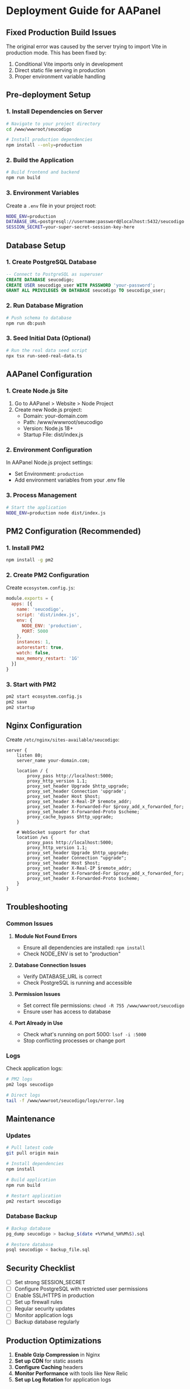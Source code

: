 # Deployment Guide for AAPanel

## Fixed Production Build Issues

The original error was caused by the server trying to import Vite in production mode. This has been fixed by:

1. Conditional Vite imports only in development
2. Direct static file serving in production
3. Proper environment variable handling

## Pre-deployment Setup

### 1. Install Dependencies on Server
```bash
# Navigate to your project directory
cd /www/wwwroot/seucodigo

# Install production dependencies
npm install --only=production
```

### 2. Build the Application
```bash
# Build frontend and backend
npm run build
```

### 3. Environment Variables
Create a `.env` file in your project root:
```bash
NODE_ENV=production
DATABASE_URL=postgresql://username:password@localhost:5432/seucodigo
SESSION_SECRET=your-super-secret-session-key-here
```

## Database Setup

### 1. Create PostgreSQL Database
```sql
-- Connect to PostgreSQL as superuser
CREATE DATABASE seucodigo;
CREATE USER seucodigo_user WITH PASSWORD 'your-password';
GRANT ALL PRIVILEGES ON DATABASE seucodigo TO seucodigo_user;
```

### 2. Run Database Migration
```bash
# Push schema to database
npm run db:push
```

### 3. Seed Initial Data (Optional)
```bash
# Run the real data seed script
npx tsx run-seed-real-data.ts
```

## AAPanel Configuration

### 1. Create Node.js Site
1. Go to AAPanel > Website > Node Project
2. Create new Node.js project:
   - Domain: your-domain.com
   - Path: /www/wwwroot/seucodigo
   - Version: Node.js 18+
   - Startup File: dist/index.js

### 2. Environment Configuration
In AAPanel Node.js project settings:
- Set Environment: `production`
- Add environment variables from your .env file

### 3. Process Management
```bash
# Start the application
NODE_ENV=production node dist/index.js
```

## PM2 Configuration (Recommended)

### 1. Install PM2
```bash
npm install -g pm2
```

### 2. Create PM2 Configuration
Create `ecosystem.config.js`:
```javascript
module.exports = {
  apps: [{
    name: 'seucodigo',
    script: 'dist/index.js',
    env: {
      NODE_ENV: 'production',
      PORT: 5000
    },
    instances: 1,
    autorestart: true,
    watch: false,
    max_memory_restart: '1G'
  }]
}
```

### 3. Start with PM2
```bash
pm2 start ecosystem.config.js
pm2 save
pm2 startup
```

## Nginx Configuration

Create `/etc/nginx/sites-available/seucodigo`:
```nginx
server {
    listen 80;
    server_name your-domain.com;

    location / {
        proxy_pass http://localhost:5000;
        proxy_http_version 1.1;
        proxy_set_header Upgrade $http_upgrade;
        proxy_set_header Connection 'upgrade';
        proxy_set_header Host $host;
        proxy_set_header X-Real-IP $remote_addr;
        proxy_set_header X-Forwarded-For $proxy_add_x_forwarded_for;
        proxy_set_header X-Forwarded-Proto $scheme;
        proxy_cache_bypass $http_upgrade;
    }

    # WebSocket support for chat
    location /ws {
        proxy_pass http://localhost:5000;
        proxy_http_version 1.1;
        proxy_set_header Upgrade $http_upgrade;
        proxy_set_header Connection "upgrade";
        proxy_set_header Host $host;
        proxy_set_header X-Real-IP $remote_addr;
        proxy_set_header X-Forwarded-For $proxy_add_x_forwarded_for;
        proxy_set_header X-Forwarded-Proto $scheme;
    }
}
```

## Troubleshooting

### Common Issues

1. **Module Not Found Errors**
   - Ensure all dependencies are installed: `npm install`
   - Check NODE_ENV is set to "production"

2. **Database Connection Issues**
   - Verify DATABASE_URL is correct
   - Check PostgreSQL is running and accessible

3. **Permission Issues**
   - Set correct file permissions: `chmod -R 755 /www/wwwroot/seucodigo`
   - Ensure user has access to database

4. **Port Already in Use**
   - Check what's running on port 5000: `lsof -i :5000`
   - Stop conflicting processes or change port

### Logs
Check application logs:
```bash
# PM2 logs
pm2 logs seucodigo

# Direct logs
tail -f /www/wwwroot/seucodigo/logs/error.log
```

## Maintenance

### Updates
```bash
# Pull latest code
git pull origin main

# Install dependencies
npm install

# Build application
npm run build

# Restart application
pm2 restart seucodigo
```

### Database Backup
```bash
# Backup database
pg_dump seucodigo > backup_$(date +%Y%m%d_%H%M%S).sql

# Restore database
psql seucodigo < backup_file.sql
```

## Security Checklist

- [ ] Set strong SESSION_SECRET
- [ ] Configure PostgreSQL with restricted user permissions
- [ ] Enable SSL/HTTPS in production
- [ ] Set up firewall rules
- [ ] Regular security updates
- [ ] Monitor application logs
- [ ] Backup database regularly

## Production Optimizations

1. **Enable Gzip Compression** in Nginx
2. **Set up CDN** for static assets
3. **Configure Caching** headers
4. **Monitor Performance** with tools like New Relic
5. **Set up Log Rotation** for application logs